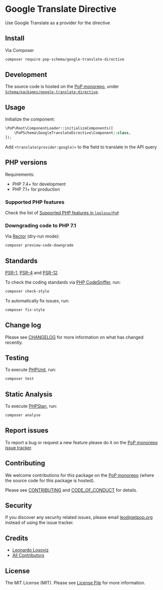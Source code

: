 # Google Translate Directive

<!--
[![Build Status][ico-travis]][link-travis]
[![Quality Score][ico-code-quality]][link-code-quality]
[![Software License][ico-license]](LICENSE.md)
[![Latest Version on Packagist][ico-version]][link-packagist]
[![Coverage Status][ico-scrutinizer]][link-scrutinizer]
[![Total Downloads][ico-downloads]][link-downloads]
-->

Use Google Translate as a provider for the <translate> directive

## Install

Via Composer

``` bash
composer require pop-schema/google-translate-directive
```

## Development

The source code is hosted on the [PoP monorepo](https://github.com/leoloso/PoP), under [`Schema/packages/google-translate-directive`](https://github.com/leoloso/PoP/tree/master/layers/Schema/packages/google-translate-directive).

## Usage

Initialize the component:

``` php
\PoP\Root\ComponentLoader::initializeComponents([
    \PoPSchema\GoogleTranslateDirective\Component::class,
]);
```

Add `<translate(provider:google)>` to the field to translate in the API query

## PHP versions

Requirements:

- PHP 7.4+ for development
- PHP 7.1+ for production

### Supported PHP features

Check the list of [Supported PHP features in `leoloso/PoP`](https://github.com/leoloso/PoP/#supported-php-features)

### Downgrading code to PHP 7.1

Via [Rector](https://github.com/rectorphp/rector) (dry-run mode):

```bash
composer preview-code-downgrade
```

## Standards

[PSR-1](https://www.php-fig.org/psr/psr-1), [PSR-4](https://www.php-fig.org/psr/psr-4) and [PSR-12](https://www.php-fig.org/psr/psr-12).

To check the coding standards via [PHP CodeSniffer](https://github.com/squizlabs/PHP_CodeSniffer), run:

``` bash
composer check-style
```

To automatically fix issues, run:

``` bash
composer fix-style
```

## Change log

Please see [CHANGELOG](CHANGELOG.md) for more information on what has changed recently.

## Testing

To execute [PHPUnit](https://phpunit.de/), run:

``` bash
composer test
```

## Static Analysis

To execute [PHPStan](https://github.com/phpstan/phpstan), run:

``` bash
composer analyse
```

## Report issues

To report a bug or request a new feature please do it on the [PoP monorepo issue tracker](https://github.com/leoloso/PoP/issues).

## Contributing

We welcome contributions for this package on the [PoP monorepo](https://github.com/leoloso/PoP) (where the source code for this package is hosted).

Please see [CONTRIBUTING](CONTRIBUTING.md) and [CODE_OF_CONDUCT](CODE_OF_CONDUCT.md) for details.

## Security

If you discover any security related issues, please email leo@getpop.org instead of using the issue tracker.

## Credits

- [Leonardo Losoviz][link-author]
- [All Contributors][link-contributors]

## License

The MIT License (MIT). Please see [License File](LICENSE.md) for more information.

[ico-version]: https://img.shields.io/packagist/v/pop-schema/google-translate-directive.svg?style=flat-square
[ico-license]: https://img.shields.io/badge/license-MIT-brightgreen.svg?style=flat-square
[ico-travis]: https://img.shields.io/travis/pop-schema/google-translate-directive/master.svg?style=flat-square
[ico-scrutinizer]: https://img.shields.io/scrutinizer/coverage/g/pop-schema/google-translate-directive.svg?style=flat-square
[ico-code-quality]: https://img.shields.io/scrutinizer/g/pop-schema/google-translate-directive.svg?style=flat-square
[ico-downloads]: https://img.shields.io/packagist/dt/pop-schema/google-translate-directive.svg?style=flat-square

[link-packagist]: https://packagist.org/packages/pop-schema/google-translate-directive
[link-travis]: https://travis-ci.org/pop-schema/google-translate-directive
[link-scrutinizer]: https://scrutinizer-ci.com/g/pop-schema/google-translate-directive/code-structure
[link-code-quality]: https://scrutinizer-ci.com/g/pop-schema/google-translate-directive
[link-downloads]: https://packagist.org/packages/pop-schema/google-translate-directive
[link-author]: https://github.com/leoloso
[link-contributors]: ../../../../../../contributors

